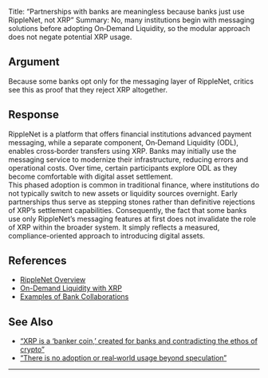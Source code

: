 Title: “Partnerships with banks are meaningless because banks just use RippleNet, not XRP”
Summary: No, many institutions begin with messaging solutions before adopting On‑Demand Liquidity, so the modular approach does not negate potential XRP usage.

## Argument  
Because some banks opt only for the messaging layer of RippleNet, critics see this as proof that they reject XRP altogether.

## Response  
RippleNet is a platform that offers financial institutions advanced payment messaging, while a separate component, On‑Demand Liquidity (ODL), enables cross‑border transfers using XRP. Banks may initially use the messaging service to modernize their infrastructure, reducing errors and operational costs. Over time, certain participants explore ODL as they become comfortable with digital asset settlement.  
This phased adoption is common in traditional finance, where institutions do not typically switch to new assets or liquidity sources overnight. Early partnerships thus serve as stepping stones rather than definitive rejections of XRP’s settlement capabilities. Consequently, the fact that some banks use only RippleNet’s messaging features at first does not invalidate the role of XRP within the broader system. It simply reflects a measured, compliance-oriented approach to introducing digital assets.

## References
- [RippleNet Overview](https://ripple.com/ripplenet/)
- [On-Demand Liquidity with XRP](https://ripple.com/ripplenet/on-demand-liquidity/)
- [Examples of Bank Collaborations](https://ripple.com/insights/)

## See Also
- [“XRP is a ‘banker coin,’ created for banks and contradicting the ethos of crypto”](xrp-is-a-banker-coin-created-for-banks-and-contradicting-the-ethos-of-crypto.html)
- [“There is no adoption or real‑world usage beyond speculation”](there-is-no-adoption-or-real-world-usage-beyond-speculation.html)

---

